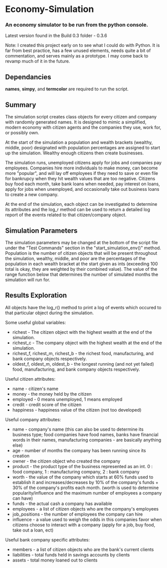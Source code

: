 # Economy-Simulation
### An economy simulator to be run from the python console.
Latest version found in the Build 0.3 folder - 0.3.6

Note: I created this project early on to see what I could do with Python. It is far from best practice, has a few unused elements, needs quite a bit of commentation, and serves mainly as a prototype. I may come back to revamp much of it in the future.

## Dependancies 

**names**, **simpy**, and **termcolor** are required to run the script.

## Summary

The simulation script creates class objects for every citizen and company with randomly generated names. It is designed to mimic a simplified, modern economy with citizen agents and the companies they use, work for, or possibly own.

At the start of the simulation a population and wealth brackets (wealthy, middle, poor) designated with population percentages are assigned to start up the simulation. Wealthy enough citizens then create businesses.

The simulation runs, unemployed citizens apply for jobs and companies pay employees. Companies hire more individuals to make money, can become more "popular", and will lay off employees if they need to save or even file for bankrupcy when they hit wealth values that are too negative. Citizens buy food each month, take bank loans when needed, pay interest on loans, apply for jobs when unemployed, and occasionally take out business loans to create a new company.

At the end of the simulation, each object can be investigated to determine its attributes and the log_r method can be used to return a detailed log report of the events related to that citizen/company object.

## Simulation Parameters

The simulation parameters may be changed at the bottom of the script file under the "Test Commands" section in the "start_simulation_env()" method. Population is the number of citizen objects that will be present throughout the simulation, wealthy, middle, and poor are the percentages of the population in each wealth bracket at the start given as ints (exceeding 100 total is okay, they are weighted by their combined value). The value of the range function below that determines the number of simulated months the simulation will run for.


## Results Exploration

All objects have the log_r() method to print a log of events which occured to that particular object during the simulation.

Some useful global variables:
- richest - The citizen object with the highest wealth at the end of the simulation.
- richest_c - The company object with the highest wealth at the end of the simulation.
- richest_f, richest_m, richest_b - the richest food, manufacturing, and bank company objects respectively.
- oldest_f, oldest_m, oldest_b - the longest running (and not yet failed) food, manufacturing, and bank company objects respectively.

Useful citizen attributes:
- name - citizen's name
- money - the money held by the citizen
- employed - 0 means unemployed, 1 means employed
- credit - credit score of the citizen
- happiness - happiness value of the citizen (not too developed)

Useful company attributes:
- name - company's name (this can also be used to determine its business type; food companies have food names, banks have financial words in their names, manufacturing companies - are basically anything else)
- age - number of months the company has been running since its creation
- owner - the citizen object who created the company
- product - the product type of the business represented as an int. 0 : food company, 1 : manufacturing company, 2 : bank company
- worth - the value of the company which starts at 60% funds used to establish it and increases/decreases by 10% of the company's funds + 30% of the company's profits each month. (worth is used to determine popularity/influence and the maximum number of employees a company can have)
- funds - the actual cash a company has available
- employees -  a list of citizen objects who are the company's employees
- job_positions - the number of employees the company can hire
- influence - a value used to weigh the odds in this companies favor when citizens choose to interact with a company (apply for a job, buy food, take out a loan, ect)

Useful bank company specific attributes:
- members - a list of citizen objects who are the bank's current clients
- liabilities - total funds held in savings accounts by clients
- assets - total money loaned out to clients




